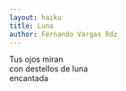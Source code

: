 ```yaml
---
layout: haiku
title: Luna 
author: Fernando Vargas Rdz
---
```


Tus ojos miran<br>
con destellos de luna<br>
encantada <br>
